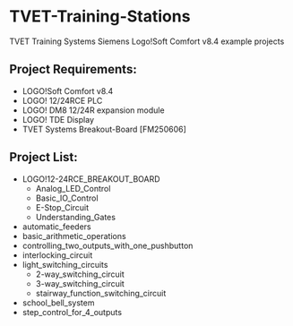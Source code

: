 # TVET-Training-Stations
TVET Training Systems Siemens Logo!Soft Comfort v8.4 example projects

## Project Requirements:
- LOGO!Soft Comfort v8.4
- LOGO! 12/24RCE PLC
- LOGO! DM8 12/24R expansion module
- LOGO! TDE Display
- TVET Systems Breakout-Board [FM250606]

## Project List:
- LOGO!12-24RCE_BREAKOUT_BOARD
  - Analog_LED_Control
  - Basic_IO_Control
  - E-Stop_Circuit
  - Understanding_Gates
- automatic_feeders
- basic_arithmetic_operations
- controlling_two_outputs_with_one_pushbutton
- interlocking_circuit
- light_switching_circuits
  - 2-way_switching_circuit
  - 3-way_switching_circuit
  - stairway_function_switching_circuit
- school_bell_system
- step_control_for_4_outputs
